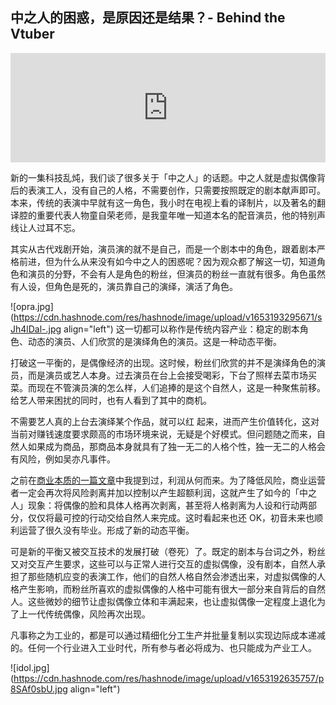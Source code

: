 ## 中之人的困惑，是原因还是结果？- Behind the Vtuber



<iframe allow="autoplay *; encrypted-media *; fullscreen *; clipboard-write" frameborder="0" height="175" style="width:100%;max-width:660px;overflow:hidden;background:transparent;" sandbox="allow-forms allow-popups allow-same-origin allow-scripts allow-storage-access-by-user-activation allow-top-navigation-by-user-activation" src="https://embed.podcasts.apple.com/cn/podcast/%E8%A2%AB%E5%BD%93%E6%88%90%E5%81%B6%E5%83%8F%E7%9A%84%E4%B8%AD%E4%B9%8B%E4%BA%BA/id1492740686?i=1000563044258"></iframe>

新的一集科技乱炖，我们谈了很多关于「中之人」的话题。中之人就是虚拟偶像背后的表演工人，没有自己的人格，不需要创作，只需要按照既定的剧本献声即可。本来，传统的表演中早就有这一角色，我小时在电视上看的译制片，以及著名的翻译腔的重要代表人物童自荣老师，是我童年唯一知道本名的配音演员，他的特别声线让人过耳不忘。

其实从古代戏剧开始，演员演的就不是自己，而是一个剧本中的角色，跟着剧本严格前进，但为什么从来没有如今中之人的困惑呢？因为观众都了解这一切，知道角色和演员的分野，不会有人是角色的粉丝，但演员的粉丝一直就有很多。角色虽然有人设，但角色是死的，演员靠自己的演绎，演活了角色。


![opra.jpg](https://cdn.hashnode.com/res/hashnode/image/upload/v1653193295671/sJh4lDal-.jpg align="left")
这一切都可以称作是传统内容产业：稳定的剧本角色、动态的演员、人们欣赏的是演绎角色的演员。这是一种动态平衡。

打破这一平衡的，是偶像经济的出现。这时候，粉丝们欣赏的并不是演绎角色的演员，而是演员或艺人本身。过去演员在台上会接受喝彩，下台了照样去菜市场买菜。而现在不管演员演的怎么样，人们追捧的是这个自然人，这是一种聚焦前移。给艺人带来困扰的同时，也有人看到了其中的商机。

不需要艺人真的上台去演绎某个作品，就可以红
起来，进而产生价值转化，这对当前对赚钱速度要求颇高的市场环境来说，无疑是个好模式。但问题随之而来，自然人如果成为商品，那商品本身就具有了独一无二的人格个性，独一无二的人格会有风险，例如吴亦凡事件。

之前在[商业本质的一篇文章](https://someonegao.com/out-sourcing)中我提到过，利润从何而来。为了降低风险，商业运营者一定会再次将风险剥离并加以控制以产生超额利润，这就产生了如今的「中之人」现象：将偶像的脸和具体人格再次剥离，甚至将人格剥离为人设和行动两部分，仅仅将最可控的行动交给自然人来完成。这时看起来也还 OK，初音未来也顺利运营了很久没有毕业。形成了新的动态平衡。

可是新的平衡又被交互技术的发展打破（卷死）了。既定的剧本与台词之外，粉丝又对交互产生要求，这些可以与正常人进行交互的虚拟偶像，没有剧本，自然人承担了那些随机应变的表演工作，他们的自然人格自然会渗透出来，对虚拟偶像的人格产生影响，而粉丝所喜欢的虚拟偶像的人格中可能有很大一部分来自背后的自然人。这些微妙的细节让虚拟偶像立体和丰满起来，也让虚拟偶像一定程度上退化为了上一代传统偶像，风险再次出现。

凡事称之为工业的，都是可以通过精细化分工生产并批量复制以实现边际成本递减的。任何一个行业进入工业时代，所有参与者必将成为、也只能成为产业工人。


![idol.jpg](https://cdn.hashnode.com/res/hashnode/image/upload/v1653192635757/p8SAf0sbU.jpg align="left")